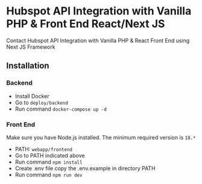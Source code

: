 # Hubspot API Integration with Vanilla PHP & Front End React/Next JS
Contact Hubspot API Integration with Vanilla PHP & React Front End using Next JS Framework

## Installation

### Backend

* Install Docker
* Go to `deploy/backend`
* Run command `docker-compose up -d`

### Front End
Make sure you have Node.js installed. The minimum required version is `18.*`

* PATH: `webapp/frontend`
* Go to PATH indicated above
* Run command `npm install`
* Create .env file copy the .env.example in directory PATH
* Run command `npm run dev`
